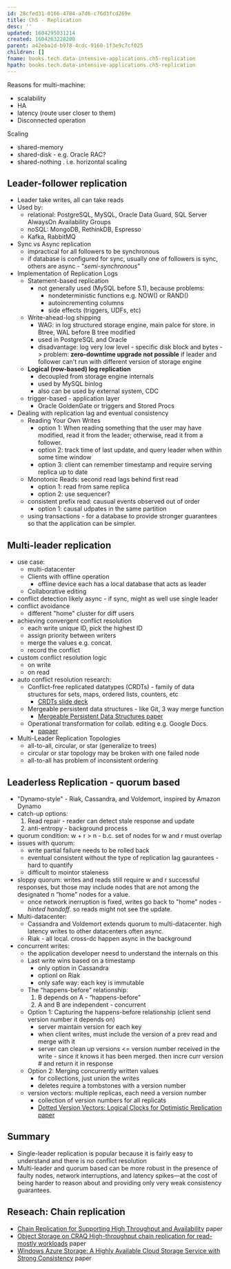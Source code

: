 ```yaml
---
id: 28cfed31-0166-4784-a7d6-c76d3fcd269e
title: Ch5 - Replication
desc: ''
updated: 1604295031214
created: 1604263228200
parent: a42eba1d-b978-4cdc-9160-1f3e9c7cf025
children: []
fname: books.tech.data-intensive-applications.ch5-replication
hpath: books.tech.data-intensive-applications.ch5-replication
---
```

Reasons for multi-machine:

- scalability
- HA
- latency (route user closer to them)
- Disconnected operation

Scaling

- shared-memory  
- shared-disk - e.g. Oracle RAC? 
- shared-nothing . i.e.  horizontal scaling 

## Leader-follower replication

- Leader take writes, all can take reads 
- Used by: 
  - relational: PostgreSQL, MySQL, Oracle Data Guard, SQL Server AlwaysOn Availability Groups
  - noSQL: MongoDB, RethinkDB, Espresso
  - Kafka, RabbitMQ
- Sync vs Async replication
  - impractical for all followers to be synchronous
  - if database is configured for sync, usually one of followers is sync, others are async - "_semi-synchronous_" 
- Implementation of Replication Logs
  - Statement-based replication
    - not generally used (MySQL before 5.1), because problems:
      - nondeterministic functions e.g. NOW() or RAND()
      - autoincrementing columns
      - side effects (triggers, UDFs, etc)
  - Write-ahead-log shipping
    - WAG: in log structured storage engine, main palce for store. in Btree, WAL before B tree modified
    - used in PostgreSQL and Oracle
    - disadvantage: log very low level - specific disk block and bytes 
        \-> problem: **zero-downtime upgrade not possible** if leader and follower can't run with different version of storage engine 
  - **Logical (row-based) log replication** 
    - decoupled from storage engine internals
    - used by MySQL binlog
    - also can be used by external system, CDC 
  - trigger-based - application layer
    - Oracle GoldenGate or triggers and Stored Procs
- Dealing with replication lag and eventual consistency
  - Reading Your Own Writes 
    - option 1: When reading something that the user may have modified, read it from the leader; otherwise, read it from a follower. 
    - option 2: track time of last update, and query leader when within some time window
    - option 3: client can remember timestamp and require serving replica up to date
  - Monotonic Reads: second read lags behind first read 
    - option 1: read from same replica
    - option 2: use sequencer? 
  - consistent prefix read: causual events observed out of order 
    - option 1: causal udpates in the same partition 
  - using transactions -  for a database to provide stronger guarantees so that the application can be simpler.              

## Multi-leader replication

- use case:
  - multi-datacenter
  - Clients with offline operation
    - offline device each has a local database that acts as leader
  - Collaborative editing
- conflict detection likely async - if sync, might as well use single leader
- conflict avoidance
  - different "home" cluster for diff users 
- achieving convergent conflict resolution 
  - each write unique ID, pick the highest ID 
  - assign priority between writers 
  - merge the values e.g. concat.
  - record the conflict
- custom conflict resolution logic 
  - on write
  - on read
- auto conflict resolution research:
  - Conflict-free replicated datatypes (CRDTs) - family of data structures for sets, maps, ordered lists, counters, etc
    - [CRDTs slide deck](https://speakerdeck.com/lenary/crdts-an-update-or-just-a-put)
  - Mergeable persistent data structures - like Git, 3 way merge function
    - [Mergeable Persistent Data Structures paper](http://gazagnaire.org/pub/FGM15.pdf)
  - Operational transformation for collab. editing e.g. Google Docs. 
    - [papaer](http://citeseerx.ist.psu.edu/viewdoc/download?doi=10.1.1.53.933&rep=rep1&type=pdf)
- Multi-Leader Replication Topologies
  - all-to-all, circular, or star (generalize to trees)
  - circular or star topology may be broken with one failed node
  - all-to-all has problem of inconsistent ordering 

## Leaderless Replication - quorum based

- "Dynamo-style" - Riak, Cassandra, and Voldemort, inspired by Amazon Dynamo
- catch-up options:
  1. Read repair - reader can detect stale response and update
  2. anti-entropy - background process
- quorum condition: w + r > n  - b.c. set of nodes for w and r must overlap 
- issues with quorum: 
  - write partial failure needs to be rolled back
  - eventual consistent without the type of replication lag gaurantees - hard to quantify
  - difficult to mointor staleness
- sloppy quorum:  writes and reads still require w and r successful responses, but those may include nodes that are not among the designated n “home” nodes for a value.
  - once network inerruption is fixed, writes go back to "home" nodes - _hinted handoff_. so reads might not see the update. 
- Multi-datacenter: 
  - Cassandra and Voldemort extends quorum to multi-datacenter. high latency writes to other datacenters often async. 
  - Riak - all local. cross-dc happen async in the background 
- concurrent writes:
  - the application developer neesd to understand the internals on this
  - Last write wins based on a timestamp
    - only option in Cassandra
    - optionl on Riak 
    - only safe way: each key is immutable 
  - The “happens-before” relationship:
    1. B depends on A -  “happens-before”
    2. A and B are independent  - concurrent
  - Option 1: Capturing the happens-before relationship (client send version number it depends on)
    - server maintain version for each key 
    - when client writes, must include the version of a prev read and merge with it
    - server can clean up versions &lt;= version number received in the write - since it knows it has been merged. then incre curr version # and return it in response 
  - Option 2: Merging concurrently written values
    - for collections, just union the writes
    - deletes require a tombstones with a version number 
  - version vectors: multiple replicas, each need a version number 
    - collection of version numbers for all replicats 
    - [Dotted Version Vectors: Logical Clocks for Optimistic Replication paper](https://arxiv.org/pdf/1011.5808v1.pdf)

## Summary

- Single-leader replication is popular because it is fairly easy to understand and there is no conflict resolution
- Multi-leader and quorum based can be more robust in the presence of faulty nodes, network interruptions, and latency spikes—at the cost of being harder to reason about and providing only very weak consistency guarantees.

## Reseach: Chain replication

- [Chain Replication for Supporting High Throughput and Availability](https://static.usenix.org/events/osdi04/tech/full_papers/renesse/renesse.pdf) paper
- [Object Storage on CRAQ
  High-throughput chain replication for read-mostly workloads](https://www.usenix.org/legacy/event/usenix09/tech/full_papers/terrace/terrace.pdf) paper 
- [Windows Azure Storage: A Highly Available
  Cloud Storage Service with Strong Consistency](http://sigops.org/s/conferences/sosp/2011/current/2011-Cascais/printable/11-calder.pdf) paper

